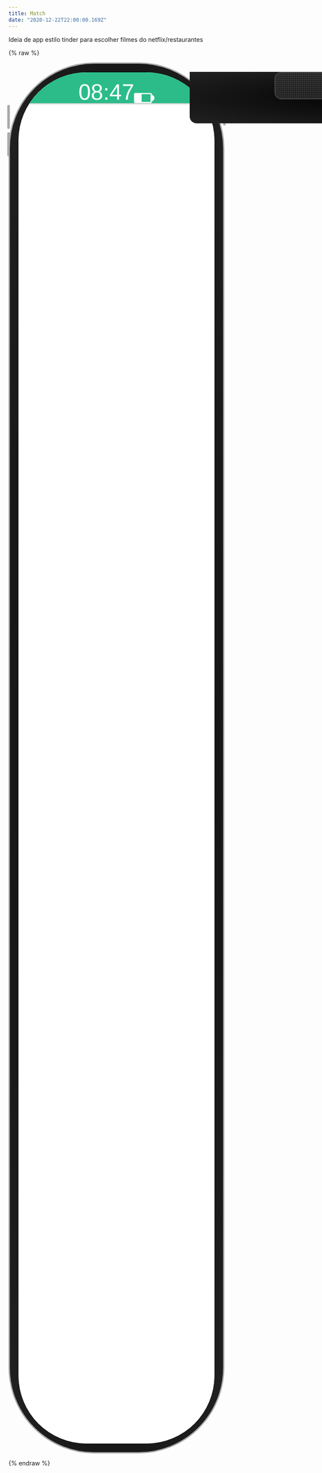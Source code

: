 ```yaml
---
title: Match
date: "2020-12-22T22:00:00.169Z"
---
```


Ideia de app estilo tinder para escolher filmes do netflix/restaurantes


{% raw %}
<style>
.container {
  display: flex;
  align-items: center;
  justify-content: center;
}
.phone {
  border: 3px solid darkgray;
  border-radius: 5vh;
  height: 80vh;
  width: 45vh;
  padding: 1.2rem;
  display: flex;
  background: radial-gradient(#000, #222);
  position: relative;
}
.real-button {
  border-radius: 1rem;
  background-color: darkgray;
  height: 3rem;
  width: .4rem;
  position: absolute;
}
.power {
  right: -.4rem;
  top: 6rem;
}
.volume-up {
  height: 3.5rem;
  left: -.4rem;
  top: 6rem;
}
.volume-down {
  height: 3.5rem;
  left: -.4rem;
  top: 10rem;
}
.camera-container {
  position: absolute;
  width: 23vh;
  left: 10.5vh;
  background-color: black;
  height: 3vh;
  background: radial-gradient(#000, #222);
  border-radius: 0 0 1rem 1rem;
  display: flex;
  flex-direction: row;
  justify-content: space-around;
}
.speaker {
  width: 13vh;
  height: 1.5vh;
  border: 2px solid #444;
  border-radius: 1rem;
  background-image: linear-gradient(90deg, rgba(68, 68, 68, .5) 50%, transparent 0),
  linear-gradient(rgba(68, 68, 68, .5) 50%, transparent 0);
  background-size: .3rem .3rem;
}
.camera {
  width: 1.5vh;
  height: 1.5vh;
  border: 1px solid #444;
  background: radial-gradient(#222, #444);
  border-radius: 1rem;
  position: absolute;
  right: 2vh;
}
.screen {
  border: 1px solid black;
  border-radius: 4vh;
  flex: 1;
  background-color: white;
  display: flex;
  overflow: hidden;
  flex-direction: column;
}
.header {
  height: 4.5rem;
  width: 100%;
  background-color: #2bbc8a;
  box-shadow: 0px 0px 5px gray;
  color: white;
  font-family: Helvetica;
  display: flex;
  flex-direction: column;
}
.header-info {
  padding: .4vh 3.5vh;
  font-size: 1.3vh;
  display: flex;
  justify-content: space-between;
}
.header-info svg {
  height: 2.2vh;
  padding-right: 0.7vh;
}
.title-container {
  flex: 1;
  display: flex;
  align-items: center;
}
.title {
  padding: 0 1rem;
  font-weight: bold;
  font-size: 1.2em;
}
.body {
  flex: 1;
  display: flex;
  width: 100%;
  flex-direction: column;
  overflow: hidden;
  justify-content: flex-end;
}
.chat {
  flex: 1;
  overflow-y: auto;
}
.chat-container {
  width: 100%;
  display: flex;
  flex-direction: column;
  justify-content: flex-end;
}
.chat-message-container {
  display: flex;
  flex-direction: column;
  justify-content: flex-end;
  width: 100%;
}
.chat-message {
  margin: 0.3rem 1rem;
  padding: 1rem;
  border-radius: 2rem;
  max-width: 27vh;
  background-color: #2bbc8a;
  color: white;
  align-self: flex-start;
  position: relative;
}
.chat-message-button-container {
  display: flex;
  flex-direction: row;
  position: relative;
  top: -1.3rem;
  margin-left: 1rem;
}
.container-self {
  justify-content: flex-end;
  margin-right: 1rem;
}
.message-button {
  width: 1.7rem;
  height: 1.7rem;
  border-radius: 1rem;
  border: none;
  background-color: #008858;
  color: white;
  margin: 0 0.1rem;
  padding: 0;
  cursor: pointer;
}
.button-self {
  background-color: gray;
  color: black;
}
.message-button svg {
  height: 1.5rem;
  padding-top: 0.3rem;
}
.self {
  align-self: flex-end;
  background-color: lightgray;
  color: black;
}
.chat-input {
  width: 100%;
  margin-top: 0.6rem;
  height: 5rem;
  box-shadow: 0px 4px 10px gray;
  display: flex;
  align-items: center;
  justify-content: center;
  padding: 1.5rem;
}
.chat-input input {
  flex: 1;
  outline: none;
  padding: .5rem;
  border-radius: 2rem;
  border: 1px solid lightgray;
  height: 3rem;
  margin-right: .4rem;
}
.chat-input button {
  border: none;
  outline: none;
  height: 3rem;
  width: 3rem;
  background-color: #2bbc8a;
  border-radius: 3rem;
  color: white;
  box-shadow: 2px 2px 5px lightgray;
}
.light {
  box-shadow: 0 0 45px 100px rgb(255,255,255);
  background: white;
  border: none;
}
.vibration {
  animation: shake 0.3s;
  animation-iteration-count: infinite;
}
@keyframes shake {
  0% { transform: translate(1px, 1px) rotate(0deg); }
  10% { transform: translate(-1px, -2px) rotate(-1deg); }
  20% { transform: translate(-3px, 0px) rotate(1deg); }
  30% { transform: translate(3px, 2px) rotate(0deg); }
  40% { transform: translate(1px, -1px) rotate(1deg); }
  50% { transform: translate(-1px, 2px) rotate(-1deg); }
  60% { transform: translate(-3px, 1px) rotate(0deg); }
  70% { transform: translate(3px, 1px) rotate(-1deg); }
  80% { transform: translate(-1px, -1px) rotate(1deg); }
  90% { transform: translate(1px, 2px) rotate(0deg); }
  100% { transform: translate(1px, -2px) rotate(-1deg); }
}
</style>
<div class="container">
  <div id="phone" class="phone">
    <div class="power real-button"></div>
    <div class="volume-up real-button"></div>
    <div class="volume-down real-button"></div>
    <div class="camera-container">
      <div class="speaker"></div>
      <div id="camera" class="camera"></div>
    </div>
    <div class="screen">
      <div class="header">
        <div class="header-info">
          <span>08:47</span>
          <div>
            <svg viewBox="0 0 512 512" fill="white"><path d="M496,208h-16v-16c0-8.837-7.163-16-16-16h-16v-16c0-17.673-14.327-32-32-32H32c-17.673,0-32,14.327-32,32v192 c0,17.673,14.327,32,32,32h384c17.673,0,32-14.327,32-32v-16h16c8.837,0,16-7.163,16-16v-16h16c8.837,0,16-7.163,16-16v-64 C512,215.163,504.837,208,496,208z M416,192v160H192V160h224V192z"/></svg>
          </div>
        </div>
        <div class="title-container">
          <span class="title">Movie Matchr</span>
        </div>
      </div>
      <div class="body">
        <div class="chat">
          <div id="chat-container" class="chat-container"></div>
        </div>
      </div>
    </div>
  </div>
</div>

<script>
</script>
{% endraw %}
